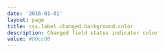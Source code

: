 ```yaml
---
date: '2016-01-01'
layout: page
title: css.label.changed.background.color
description: Changed field status indicator color
value: #00cc00 
---
```

